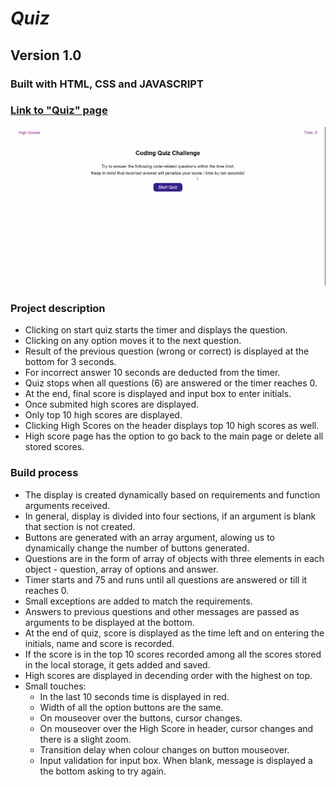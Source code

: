 # *Quiz*
## Version 1.0
### Built with HTML, CSS and JAVASCRIPT
### [Link to "Quiz" page](https://jamwalab.github.io/quiz/)
![Preview](./assets/img/preview.gif)

### Project description
* Clicking on start quiz starts the timer and displays the question.
* Clicking on any option moves it to the next question.
* Result of the previous question (wrong or correct) is displayed at the bottom for 3 seconds.
* For incorrect answer 10 seconds are deducted from the timer.
* Quiz stops when all questions (6) are answered or the timer reaches 0.
* At the end, final score is displayed and input box to enter initials.
* Once submited high scores are displayed.
* Only top 10 high scores are displayed.
* Clicking High Scores on the header displays top 10 high scores as well.
* High score page has the option to go back to the main page or delete all stored scores.

### Build process
* The display is created dynamically based on requirements and function arguments received.
* In general, display is divided into four sections, if an argument is blank that section is not created.
* Buttons are generated with an array argument, alowing us to dynamically change the number of buttons generated.
* Questions are in the form of array of objects with three elements in each object - question, array of options and answer.
* Timer starts and 75 and runs until all questions are answered or till it reaches 0.
* Small exceptions are added to match the requirements.
* Answers to previous questions and other messages are passed as arguments to be displayed at the bottom.
* At the end of quiz, score is displayed as the time left and on entering the initials, name and score is recorded.
* If the score is in the top 10 scores recorded among all the scores stored in the local storage, it gets added and saved.
* High scores are displayed in decending order with the highest on top.
* Small touches:
    * In the last 10 seconds time is displayed in red.
    * Width of all the option buttons are the same.
    * On mouseover over the buttons, cursor changes.
    * On mouseover over the High Score in header, cursor changes and there is a slight zoom.
    * Transition delay when colour changes on button mouseover.
    * Input validation for input box. When blank, message is displayed a the bottom asking to try again.